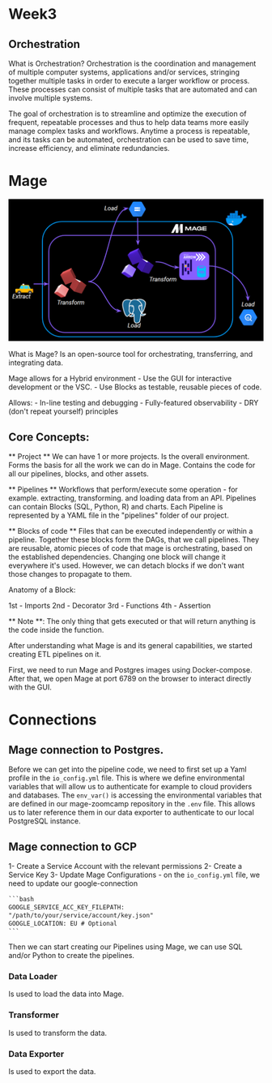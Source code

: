 # Week3

## Orchestration

What is Orchestration?
Orchestration is the coordination and management of multiple computer systems, applications and/or services, stringing together multiple tasks in order to execute a larger workflow or process. These processes can consist of multiple tasks that are automated and can involve multiple systems.

The goal of orchestration is to streamline and optimize the execution of frequent, repeatable processes and thus to help data teams more easily manage complex tasks and workflows. Anytime a process is repeatable, and its tasks can be automated, orchestration can be used to save time, increase efficiency, and eliminate redundancies.


# Mage

![Architecture](https://github.com/PHenriquesReps/dataengineer-zoomcamp2024/blob/main/week3/image.png)

What is Mage?
Is an open-source tool for orchestrating, transferring, and integrating data.


Mage allows for a Hybrid environment 
    - Use the GUI for interactive development or the VSC.
    - Use Blocks as testable, reusable pieces of code.

Allows:
    - In-line testing and debugging
    - Fully-featured observability
    - DRY (don't repeat yourself) principles


## Core Concepts:

** Project ** 
We can have 1 or more projects. Is the overall environment.
Forms the basis for all the work we can do in Mage.
Contains the code for all our pipelines, blocks, and other assets.


** Pipelines **
Workflows that perform/execute some operation - for example. extracting, transforming. and loading data from an API.
Pipelines can contain Blocks (SQL, Python, R) and charts.
Each Pipeline is represented by a YAML file in the "pipelines" folder of our project.

** Blocks of code ** 
Files that can be executed independently or within a pipeline.
Together these blocks form the DAGs, that we call pipelines.
 They are reusable, atomic pieces of code that mage is orchestrating, based on the established dependencies.
Changing one block will change it everywhere it's used. However, we can detach blocks if we don't want those changes to propagate to them.

Anatomy of a Block:

1st - Imports
2nd - Decorator
3rd - Functions
4th - Assertion

** Note **: The only thing that gets executed or that will return anything is the code inside the function.


After understanding what Mage is and its general capabilities, we started creating ETL pipelines on it.


First, we need to run Mage and Postgres images using Docker-compose. 
After that, we open Mage at port 6789 on the browser to interact directly with the GUI.

# Connections

## Mage connection to Postgres.

Before we can get into the pipeline code, we need to first set up a Yaml profile in the `io_config.yml` file. This is where we define environmental variables that will allow us to authenticate for example to cloud providers and databases.
The `env_var()` is accessing the environmental variables that are defined in our mage-zoomcamp repository in the `.env` file.
This allows us to later reference them in our data exporter to authenticate to our local PostgreSQL instance.

## Mage connection to GCP
1- Create a Service Account with the relevant permissions
2- Create a Service Key
3- Update Mage Configurations
    - on the `io_config.yml` file, we need to update our google-connection
   
    ```bash
    GOOGLE_SERVICE_ACC_KEY_FILEPATH: "/path/to/your/service/account/key.json"
    GOOGLE_LOCATION: EU # Optional
    ```

Then we can start creating our Pipelines using Mage, we can use SQL and/or Python to create the pipelines.

### Data Loader
Is used to load the data into Mage.

### Transformer
Is used to transform the data. 

### Data Exporter
Is used to export the data.

